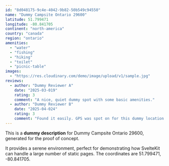```yaml
---
id: "8d048175-9c4e-4042-9b82-50b549c94550"
name: "Dummy Campsite Ontario 29600"
latitude: 51.799471
longitude: -80.841705
continent: "north-america"
country: "canada"
region: "ontario"
amenities:
  - "water"
  - "fishing"
  - "hiking"
  - "toilet"
  - "picnic-table"
images:
  - "https://res.cloudinary.com/demo/image/upload/v1/sample.jpg"
reviews:
  - author: "Dummy Reviewer A"
    date: "2025-03-019"
    rating: 3
    comment: "A nice, quiet dummy spot with some basic amenities."
  - author: "Dummy Reviewer B"
    date: "2025-04-024"
    rating: 3
    comment: "Found it easily. GPS was spot on for this dummy location."
---
```


This is a **dummy description** for Dummy Campsite Ontario 29600, generated for the proof of concept.

It provides a serene environment, perfect for demonstrating how SvelteKit can handle a large number of static pages. The coordinates are 51.799471, -80.841705.
